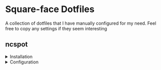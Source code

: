 # Square-face Dotfiles
A collection of dotfiles that I have manually configured for my need.
Feel free to copy any settings if they seem interesting

## ncspot
<details>
<summary>Installation</summary>

### Cargo
```
cargo install ncspot --features cover
```

</details>

<details>
    <summary>Configuration</summary>

### File
./ncspot.toml

### Symlink
`ln -S ./ncspot.toml ~/.config/ncspot/config.toml`

</details>

